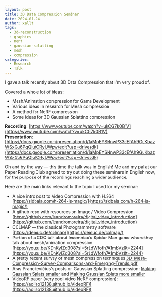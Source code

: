 ```yaml
---
layout: post
title: 3D Data Compression Seminar
date: 2024-01-24
author: xallt
tags:
  - 3d-reconstruction
  - graphics
  - nerf
  - gaussian-splatting
  - mesh
  - compression
categories:
  - Research
  - Talk
---
```

I gave a talk recently about 3D Data Compression that I'm very proud of.

Covered a whole lot of ideas:
- Mesh/Animation compression for Game Development
- Various ideas in research for Mesh compression
- A method for NeRF compression
- Some ideas for 3D Gaussian Splatting compression

**Recording**: [https://www.youtube.com/watch?v=ukCG7k0B1V](https://www.youtube.com/watch?v=ukCG7k0B1V) \
**Presentation**: [https://docs.google.com/presentation/d/1aMpEYSNnwP33dEfAh9GuKbazWSxGu6PqQlufCRyUWpw/edit?usp=drivesdk](https://docs.google.com/presentation/d/1aMpEYSNnwP33dEfAh9GuKbazWSxGu6PqQlufCRyUWpw/edit?usp=drivesdk)

Oh and by the way &mdash; this time the talk was in English! Me and my pal at our Paper Reading Club agreed to try out doing these seminars in English now, for the purpose of the recordings reaching a wider audience.

Here are the main links relevant to the topic I used for my seminar:
- A nice intro post to Video Compression with H.264 [https://sidbala.com/h-264-is-magic/](https://sidbala.com/h-264-is-magic/)
- A github repo with resources on Image / Video Compression [https://github.com/leandromoreira/digital_video_introduction](https://github.com/leandromoreira/digital_video_introduction)
- COLMAP &mdash; the classical Photogrammetry software [https://demuc.de/colmap/](https://demuc.de/colmap/)
- Portion of a GDC talk about Insomniac's Spider-Man game where they talk about mesh/animation compression [https://youtu.be/KDhKyIZd3O8?si=5rLdWfofh7A1mbVz&t=2244](https://youtu.be/KDhKyIZd3O8?si=5rLdWfofh7A1mbVz&t=2244)
- A pretty recent survey of mesh compression techniques [3D-Mesh-Compression-Survey-Comparisons-and-Emerging-Trends.pdf](https://www.researchgate.net/profile/Guillaume-Lavoue-2/publication/280047242_3D_Mesh_Compression_Survey_Comparisons_and_Emerging_Trends/links/5bab735892851ca9ed2629bb/3D-Mesh-Compression-Survey-Comparisons-and-Emerging-Trends.pdf)
- Aras Pranckevičius's posts on Gaussian Splatting compression: [Making Gaussian Splats smaller](https://aras-p.info/blog/2023/09/13/Making-Gaussian-Splats-smaller/) and  [Making Gaussian Splats more smaller](https://aras-p.info/blog/2023/09/27/Making-Gaussian-Splats-more-smaller/)
- VideoRF paper (very cool video NeRF compression): [https://aoliao12138.github.io/VideoRF/](https://aoliao12138.github.io/VideoRF/)